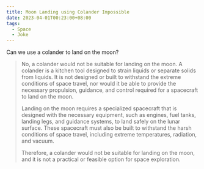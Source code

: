 ```yaml
---
title: Moon Landing using Colander Impossible
date: 2023-04-01T00:23:00+08:00
tags:
  - Space
  - Joke
---
```

Can we use a colander to land on the moon?

> No, a colander would not be suitable for landing on the moon. A colander is a kitchen tool designed to strain liquids or separate solids from liquids. It is not designed or built to withstand the extreme conditions of space travel, nor would it be able to provide the necessary propulsion, guidance, and control required for a spacecraft to land on the moon.
> 
> Landing on the moon requires a specialized spacecraft that is designed with the necessary equipment, such as engines, fuel tanks, landing legs, and guidance systems, to land safely on the lunar surface. These spacecraft must also be built to withstand the harsh conditions of space travel, including extreme temperatures, radiation, and vacuum.
> 
> Therefore, a colander would not be suitable for landing on the moon, and it is not a practical or feasible option for space exploration.